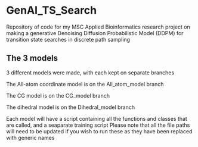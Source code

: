 # GenAI_TS_Search
Repository of code for my MSC Applied Bioinformatics research project on making a generative Denoising Diffusion Probabilistic Model (DDPM) for transition state searches in discrete path sampling

## The 3 models
3 different models were made, with each kept on separate branches

The All-atom coordinate model is on the All_atom_model branch

The CG model is on the CG_model branch

The dihedral model is on the Dihedral_model branch

Each model will have a script containing all the functions and classes that are called, and a seaparate training script
Please note that all the file paths will need to be updated if you wish to run these as they have been replaced with generic names
